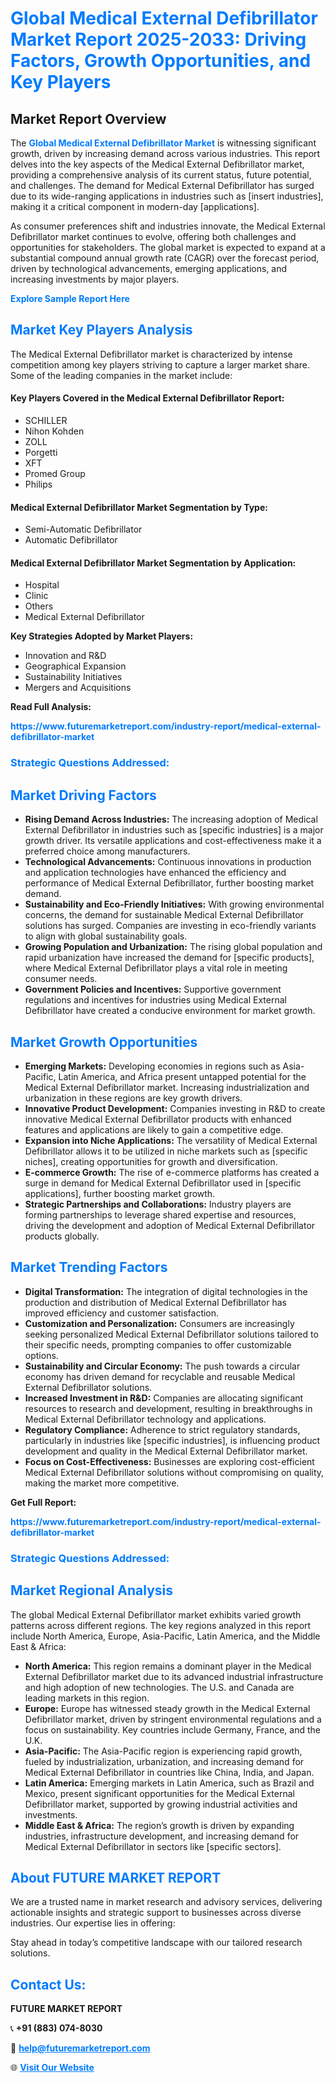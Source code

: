 <h1 style="color: #007BFF;">Global Medical External Defibrillator Market Report 2025-2033: Driving Factors, Growth Opportunities, and Key Players</h1>

<section id="overview">
<h2>Market Report Overview</h2>
<p>The <a href="https://www.futuremarketreport.com/industry-report/medical-external-defibrillator-market" style="color: #007BFF; text-decoration: none;"><strong>Global Medical External Defibrillator Market</strong></a> is witnessing significant growth, driven by increasing demand across various industries. This report delves into the key aspects of the Medical External Defibrillator market, providing a comprehensive analysis of its current status, future potential, and challenges. The demand for Medical External Defibrillator has surged due to its wide-ranging applications in industries such as [insert industries], making it a critical component in modern-day [applications].</p>
<p>As consumer preferences shift and industries innovate, the Medical External Defibrillator market continues to evolve, offering both challenges and opportunities for stakeholders. The global market is expected to expand at a substantial compound annual growth rate (CAGR) over the forecast period, driven by technological advancements, emerging applications, and increasing investments by major players.</p>
</section>

<section id="overview">
<p><a href="https://www.futuremarketreport.com/request-sample/reportId=123655" style="color: #007BFF; text-decoration: none;"><strong>Explore Sample Report Here</strong></a></p>
</section>

<section id="key-players">
<h2 style="color: #007BFF;">Market Key Players Analysis</h2>
<p>The Medical External Defibrillator market is characterized by intense competition among key players striving to capture a larger market share. Some of the leading companies in the market include:</p>
<h4>Key Players Covered in the Medical External Defibrillator Report:</h4>
<ul><li>SCHILLER</li><li>Nihon Kohden</li><li>ZOLL</li><li>Porgetti</li><li>XFT</li><li>Promed Group</li><li>Philips</li></ul>
<h4>Medical External Defibrillator Market Segmentation by Type:</h4>
<ul><li>Semi-Automatic Defibrillator</li><li>Automatic Defibrillator</li></ul>

<h4>Medical External Defibrillator Market Segmentation by Application:</h4>
<ul><li>Hospital</li><li>Clinic</li><li>Others</li><li>Medical External Defibrillator</li></ul>
<p><strong>Key Strategies Adopted by Market Players:</strong></p>
<ul>
<li>Innovation and R&D</li>
<li>Geographical Expansion</li>
<li>Sustainability Initiatives</li>
<li>Mergers and Acquisitions</li>
</ul>
</section>

<section>
<p><strong>Read Full Analysis: </strong></p><a href="https://www.futuremarketreport.com/industry-report/medical-external-defibrillator-market" style="color: #007BFF; text-decoration: none;"><strong>https://www.futuremarketreport.com/industry-report/medical-external-defibrillator-market</strong></a>
<h3 style="color: #007BFF;">Strategic Questions Addressed:</h3>
</section>

<section id="driving-factors">
<h2 style="color: #007BFF;">Market Driving Factors</h2>
<ul>
<li><strong>Rising Demand Across Industries:</strong> The increasing adoption of Medical External Defibrillator in industries such as [specific industries] is a major growth driver. Its versatile applications and cost-effectiveness make it a preferred choice among manufacturers.</li>
<li><strong>Technological Advancements:</strong> Continuous innovations in production and application technologies have enhanced the efficiency and performance of Medical External Defibrillator, further boosting market demand.</li>
<li><strong>Sustainability and Eco-Friendly Initiatives:</strong> With growing environmental concerns, the demand for sustainable Medical External Defibrillator solutions has surged. Companies are investing in eco-friendly variants to align with global sustainability goals.</li>
<li><strong>Growing Population and Urbanization:</strong> The rising global population and rapid urbanization have increased the demand for [specific products], where Medical External Defibrillator plays a vital role in meeting consumer needs.</li>
<li><strong>Government Policies and Incentives:</strong> Supportive government regulations and incentives for industries using Medical External Defibrillator have created a conducive environment for market growth.</li>
</ul>
</section>

<section id="growth-opportunities">
<h2 style="color: #007BFF;">Market Growth Opportunities</h2>
<ul>
<li><strong>Emerging Markets:</strong> Developing economies in regions such as Asia-Pacific, Latin America, and Africa present untapped potential for the Medical External Defibrillator market. Increasing industrialization and urbanization in these regions are key growth drivers.</li>
<li><strong>Innovative Product Development:</strong> Companies investing in R&D to create innovative Medical External Defibrillator products with enhanced features and applications are likely to gain a competitive edge.</li>
<li><strong>Expansion into Niche Applications:</strong> The versatility of Medical External Defibrillator allows it to be utilized in niche markets such as [specific niches], creating opportunities for growth and diversification.</li>
<li><strong>E-commerce Growth:</strong> The rise of e-commerce platforms has created a surge in demand for Medical External Defibrillator used in [specific applications], further boosting market growth.</li>
<li><strong>Strategic Partnerships and Collaborations:</strong> Industry players are forming partnerships to leverage shared expertise and resources, driving the development and adoption of Medical External Defibrillator products globally.</li>
</ul>
</section>

<section id="trending-factors">
<h2 style="color: #007BFF;">Market Trending Factors</h2>
<ul>
<li><strong>Digital Transformation:</strong> The integration of digital technologies in the production and distribution of Medical External Defibrillator has improved efficiency and customer satisfaction.</li>
<li><strong>Customization and Personalization:</strong> Consumers are increasingly seeking personalized Medical External Defibrillator solutions tailored to their specific needs, prompting companies to offer customizable options.</li>
<li><strong>Sustainability and Circular Economy:</strong> The push towards a circular economy has driven demand for recyclable and reusable Medical External Defibrillator solutions.</li>
<li><strong>Increased Investment in R&D:</strong> Companies are allocating significant resources to research and development, resulting in breakthroughs in Medical External Defibrillator technology and applications.</li>
<li><strong>Regulatory Compliance:</strong> Adherence to strict regulatory standards, particularly in industries like [specific industries], is influencing product development and quality in the Medical External Defibrillator market.</li>
<li><strong>Focus on Cost-Effectiveness:</strong> Businesses are exploring cost-efficient Medical External Defibrillator solutions without compromising on quality, making the market more competitive.</li>
</ul>
</section>

<section>
<p><strong>Get Full Report: </strong></p><a href="https://www.futuremarketreport.com/industry-report/medical-external-defibrillator-market" style="color: #007BFF; text-decoration: none;"><strong>https://www.futuremarketreport.com/industry-report/medical-external-defibrillator-market</strong></a>
<h3 style="color: #007BFF;">Strategic Questions Addressed:</h3>
</section>


<section id="regional-analysis">
<h2 style="color: #007BFF;">Market Regional Analysis</h2>
<p>The global Medical External Defibrillator market exhibits varied growth patterns across different regions. The key regions analyzed in this report include North America, Europe, Asia-Pacific, Latin America, and the Middle East & Africa:</p>
<ul>
<li><strong>North America:</strong> This region remains a dominant player in the Medical External Defibrillator market due to its advanced industrial infrastructure and high adoption of new technologies. The U.S. and Canada are leading markets in this region.</li>
<li><strong>Europe:</strong> Europe has witnessed steady growth in the Medical External Defibrillator market, driven by stringent environmental regulations and a focus on sustainability. Key countries include Germany, France, and the U.K.</li>
<li><strong>Asia-Pacific:</strong> The Asia-Pacific region is experiencing rapid growth, fueled by industrialization, urbanization, and increasing demand for Medical External Defibrillator in countries like China, India, and Japan.</li>
<li><strong>Latin America:</strong> Emerging markets in Latin America, such as Brazil and Mexico, present significant opportunities for the Medical External Defibrillator market, supported by growing industrial activities and investments.</li>
<li><strong>Middle East & Africa:</strong> The region’s growth is driven by expanding industries, infrastructure development, and increasing demand for Medical External Defibrillator in sectors like [specific sectors].</li>
</ul>
</section>

<footer>
<h2 style="color: #007BFF;">About FUTURE MARKET REPORT</h2>
<p>We are a trusted name in market research and advisory services, delivering actionable insights and strategic support to businesses across diverse industries. Our expertise lies in offering:</p>

<p>Stay ahead in today’s competitive landscape with our tailored research solutions.</p>

<h2 style="color: #007BFF;">Contact Us:</h2>
<p><strong>FUTURE MARKET REPORT</strong></p>
<p>📞 <strong>+91 (883) 074-8030</strong></p>
<p>📧 <strong><a href="mailto:help@futuremarketreport.com" style="color: #007BFF;">help@futuremarketreport.com</a></strong></p>
<p>🌐 <strong><a href="https://www.futuremarketreport.com/" style="color: #007BFF;">Visit Our Website</a></strong></p>
</footer>